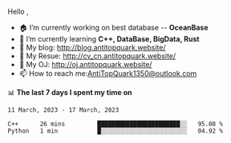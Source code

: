 
Hello , 

- 🏠 I’m currently working on best database -- **OceanBase**
- 🌱 I’m currently learning **C++, DataBase, BigData, Rust**
- 🔭 My blog:   http://blog.antitopquark.website/ 
- 👦 My Resue:  http://cv_cn.antitopquark.website/
- 🚉 My OJ:     http://oj.antitopquark.website/
- 📫 How to reach me:AntiTopQuark1350@outlook.com


📊 **The last 7 days I spent my time on** 

<!--START_SECTION:waka-->
```text
11 March, 2023 - 17 March, 2023

C++      26 mins         ███████████████████████░░   95.08 % 
Python   1 min           █░░░░░░░░░░░░░░░░░░░░░░░░   04.92 %
```
<!--END_SECTION:waka-->


